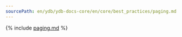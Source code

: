 ```yaml
---
sourcePath: en/ydb/ydb-docs-core/en/core/best_practices/paging.md
---
```


{% include [paging.md](_includes/paging.md) %}

